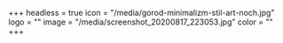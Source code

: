 +++
headless = true
icon = "/media/gorod-minimalizm-stil-art-noch.jpg"
logo = ""
image = "/media/screenshot_20200817_223053.jpg"
color = ""
+++
